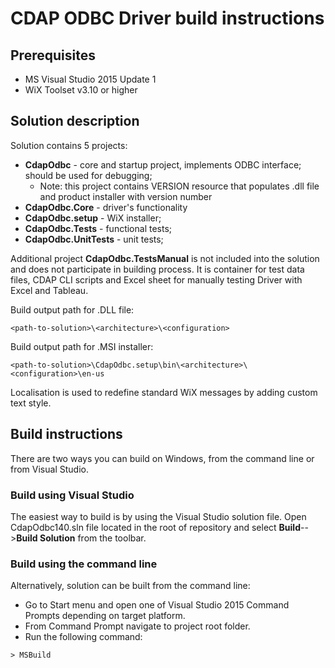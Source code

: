 # CDAP ODBC Driver build instructions


## Prerequisites

 * MS Visual Studio 2015 Update 1
 * WiX Toolset v3.10 or higher

## Solution description

Solution contains 5 projects:
 * **CdapOdbc** - core and startup project, implements ODBC interface; should be used for debugging;
    * Note: this project contains VERSION resource that populates .dll file and product installer with version number  
 * **CdapOdbc.Core** - driver's functionality
 * **CdapOdbc.setup** - WiX installer;
 * **CdapOdbc.Tests** - functional tests;
 * **CdapOdbc.UnitTests** - unit tests;

Additional project **CdapOdbc.TestsManual** is not included into the solution and does not participate in building process. It is  container for test data files, CDAP CLI scripts and Excel sheet for manually testing Driver with Excel and Tableau. 

Build output path for .DLL file:
```
<path-to-solution>\<architecture>\<configuration>
```
Build output path for .MSI installer:
```
<path-to-solution>\CdapOdbc.setup\bin\<architecture>\<configuration>\en-us
```
Localisation is used to redefine standard WiX messages by adding custom text style.

## Build instructions
There are two ways you can build on Windows, from the command line or from Visual Studio.

### Build using Visual Studio 
The easiest way to build is by using the Visual Studio solution file. Open CdapOdbc140.sln file 
located in the root of repository and select **Build**-->**Build Solution** from the toolbar.

### Build using the command line
Alternatively, solution can be built from the command line:
* Go to Start menu and open one of Visual Studio 2015 Command Prompts depending on target platform.
* From Command Prompt navigate to project root folder.
* Run the following command:
```
> MSBuild
```
